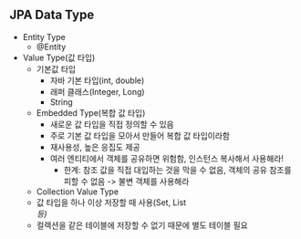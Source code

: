 ## JPA Data Type
 - Entity Type
   - @Entity
 - Value Type(값 타입)
   - 기본값 타입
     - 자바 기본 타입(int, double)
     - 래퍼 클래스(Integer, Long)
     - String
   - Embedded Type(복합 값 타입)
     - 새로운 값 타입을 직접 정의할 수 있음
     - 주로 기본 값 타입을 모아서 만들어 복합 값 타입이라함
     - 재사용성, 높은 응집도 제공
     - 여러 엔티티에서 객체를 공유하면 위험함, 인스턴스 복사해서 사용해라!
       - 한계: 참조 값을 직접 대입하는 것을 막을 수 없음, 객체의 공유 참조를 피할 수 없음 -> 불변 객체를 사용해라
   - Collection Value Type
    - 값 타입을 하나 이상 저장할 때 사용(Set<String>, List<Address> 등)
    - 컬렉션을 같은 테이블에 저장할 수 없기 때문에 별도 테이블 필요